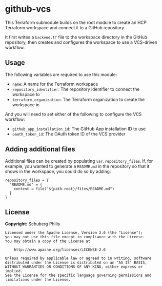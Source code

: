 # github-vcs

This Terraform submodule builds on the root module to create an HCP Terraform workspace and connect it to a GitHub repository.

It first writes a `backend.tf` file to the workspace directory in the GitHub repository, then creates and configures the workspace to use a VCS-driven workflow.

## Usage

The following variables are required to use this module:

- `name`: A name for the Terraform workspace
- `repository_identifier`: The repository identifier to connect the workspace to
- `terraform_organization`: The Terraform organization to create the workspace in

And you will need to set either of the following to configure the VCS workflow:

- `github_app_installation_id`: The GitHub App installation ID to use
- `oauth_token_id`: The OAuth token ID of the VCS provider

## Adding additional files

Additional files can be created by populating `var.repository_files`. If, for example, you wanted to generate a `README.md` in the repository so that it shows in the workspace, you could do so by adding:

```hcl
repository_files = {
  "README.md" = {
    content = file("${path.root}/files/README.md")
  }
}
```

<!-- BEGIN_TF_DOCS -->
<!-- END_TF_DOCS -->

## License

**Copyright:** Schuberg Philis

```
Licensed under the Apache License, Version 2.0 (the "License");
you may not use this file except in compliance with the License.
You may obtain a copy of the License at

    http://www.apache.org/licenses/LICENSE-2.0

Unless required by applicable law or agreed to in writing, software
distributed under the License is distributed on an "AS IS" BASIS,
WITHOUT WARRANTIES OR CONDITIONS OF ANY KIND, either express or implied.
See the License for the specific language governing permissions and
limitations under the License.
```
